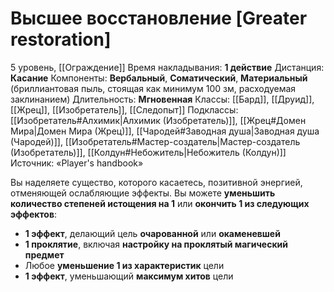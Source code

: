 # Высшее восстановление [Greater restoration]
5 уровень, [[Ограждение]]
Время накладывания: **1 действие**
Дистанция: **Касание**
Компоненты: **Вербальный**, **Соматический**, **Материальный** (бриллиантовая пыль, стоящая как минимум 100 зм, расходуемая заклинанием)
Длительность: **Мгновенная**
Классы: [[Бард]], [[Друид]], [[Жрец]], [[Изобретатель]], [[Следопыт]]
Подклассы: [[Изобретатель#Алхимик|Алхимик (Изобретатель)]], [[Жрец#Домен Мира|Домен Мира (Жрец)]], [[Чародей#Заводная душа|Заводная душа (Чародей)]], [[Изобретатель#Мастер-создатель|Мастер-создатель (Изобретатель)]], [[Колдун#Небожитель|Небожитель (Колдун)]]
Источник: «Player's handbook»

Вы наделяете существо, которого касаетесь, позитивной энергией, отменяющей ослабляющие эффекты. Вы можете **уменьшить количество степеней истощения на 1** или **окончить 1 из следующих эффектов**:

- **1 эффект**, делающий цель **очарованной** или **окаменевшей**
- **1 проклятие**, включая **настройку на проклятый магический предмет**
- Любое **уменьшение 1 из характеристик** цели
- **1 эффект**, уменьшающий **максимум хитов** цели